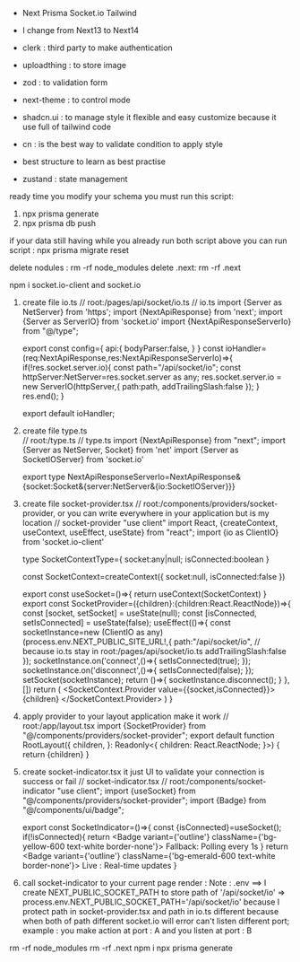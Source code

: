 - Next Prisma Socket.io Tailwind
- I change from Next13 to Next14

- clerk : third party to make authentication
- uploadthing : to store image
- zod : to validation form
- next-theme : to control mode
- shadcn.ui  : to manage style it flexible and easy customize because it use full of tailwind code
- cn : is the best way to validate condition to apply style 
- best structure to learn as best practise
- zustand : state management

ready time you modify your schema you must run this script:

1. npx prisma generate
2. npx prisma db push

if your data still having while you already run both script above you can run script : npx prisma migrate reset

delete nodules : rm -rf node_modules
delete .next: rm -rf .next

[//]: # (Best config with socket.io in your next application)
npm i socket.io-client and socket.io

1. create file io.ts
// root:/pages/api/socket/io.ts
// io.ts
    import {Server as NetServer} from 'https';
    import {NextApiResponse} from 'next';
    import {Server as ServerIO} from 'socket.io'
    import {NextApiResponseServerIo} from "@/type";
    
    export const config={
    api:{
    bodyParser:false,
    }
    }
    const ioHandler=(req:NextApiResponse,res:NextApiResponseServerIo)=>{
    if(!res.socket.server.io){
    const path="/api/socket/io";
    const httpServer:NetServer=res.socket.server as any;
    res.socket.server.io = new ServerIO(httpServer,{
    path:path,
    addTrailingSlash:false
    });
    }
    res.end();
    }

    export default ioHandler;

2. create file type.ts   
// root:/type.ts
// type.ts
   import {NextApiResponse} from "next";
   import {Server as NetServer, Socket} from 'net'
   import {Server as SocketIOServer} from 'socket.io'

    export type NextApiResponseServerIo=NextApiResponse&{socket:Socket&{server:NetServer&{io:SocketIOServer}}}
3. create file socket-provider.tsx
// root:/components/providers/socket-provider, or you can write everywhere in your application but is my location
// socket-provider
   "use client"
   import React, {createContext, useContext, useEffect, useState} from "react";
   import {io as ClientIO} from 'socket.io-client'

    type SocketContextType={
    socket:any|null;
    isConnected:boolean
    }

    const SocketContext=createContext<SocketContextType>({
    socket:null,
    isConnected:false
    })

    export const useSocket=()=>{
    return useContext(SocketContext)
    }
    export const SocketProvider=({children}:{children:React.ReactNode})=>{
    const [socket, setSocket] = useState(null);
    const [isConnected, setIsConnected] = useState(false);
    useEffect(()=>{
    const socketInstance=new (ClientIO as any)(process.env.NEXT_PUBLIC_SITE_URL!,{
    path:"/api/socket/io", // because io.ts stay in root:/pages/api/socket/io.ts
    addTrailingSlash:false
    });
    socketInstance.on('connect',()=>{
    setIsConnected(true);
    });
    socketInstance.on('disconnect',()=>{
    setIsConnected(false);
    });
    setSocket(socketInstance);
    return ()=>{
    socketInstance.disconnect();
    }
    },[])
    return (
    <SocketContext.Provider value={{socket,isConnected}}>
    {children}
    </SocketContext.Provider>
    )
    }
4. apply provider to your layout application make it work
// root:/app/layout.tsx
   import {SocketProvider} from "@/components/providers/socket-provider";
   export default function RootLayout({
   children,
   }: Readonly<{
   children: React.ReactNode;
   }>) { return <html> <body> <SocketProvider> {children} </SocketProvider> </body> </html>}
5. create socket-indicator.tsx it just UI to validate your connection is success or fail
// socket-indicator.tsx
// root:/components/socket-indicator
   "use client";
   import {useSocket} from "@/components/providers/socket-provider";
   import {Badge} from "@/components/ui/badge";

   export const SocketIndicator=()=>{
   const {isConnected}=useSocket();
   if(!isConnected){
   return <Badge variant={'outline'} className={'bg-yellow-600 text-white border-none'}>
   Fallback: Polling every 1s
   </Badge>
   }
   return <Badge variant={'outline'} className={'bg-emerald-600 text-white border-none'}>
   Live : Real-time updates
   </Badge>
   }
6. call socket-indicator to your current page render : <SocketIndicator/>
Note : .env 
==> I create NEXT_PUBLIC_SOCKET_PATH to store path of '/api/socket/io' => process.env.NEXT_PUBLIC_SOCKET_PATH='/api/socket/io'
because I protect path in socket-provider.tsx and path in io.ts different because when both of path different socket.io will error
can't listen different port;
example : you make action at port : A and you listen at port : B 

[//]: # (When prisma got error doesn't know Prism/Client)
rm -rf node_modules
rm -rf .next
npm i
npx prisma generate

